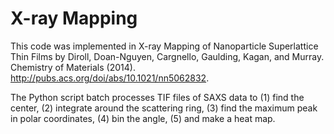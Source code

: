 # X-ray Mapping

This code was implemented in X-ray Mapping of Nanoparticle Superlattice Thin Films 
by Diroll, Doan-Nguyen, Cargnello, Gaulding, Kagan, and Murray. Chemistry of Materials (2014).
http://pubs.acs.org/doi/abs/10.1021/nn5062832.

The Python script batch processes TIF files of SAXS data to (1) find the center, (2) integrate around the scattering ring, (3) find the maximum peak in polar coordinates, (4) bin the angle, (5) and make a heat map.


